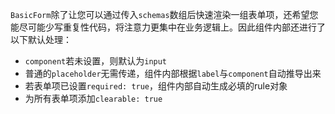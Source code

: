 `BasicForm`除了让您可以通过传入`schemas`数组后快速渲染一组表单项，还希望您能尽可能少写重复性代码，将注意力更集中在业务逻辑上。因此组件内部还进行了以下默认处理：

- `component`若未设置，则默认为`input`
- 普通的`placeholder`无需传递，组件内部根据`label`与`component`自动推导出来
- 若表单项已设置`required: true`，组件内部自动生成必填的rule对象
- 为所有表单项添加`clearable: true`
